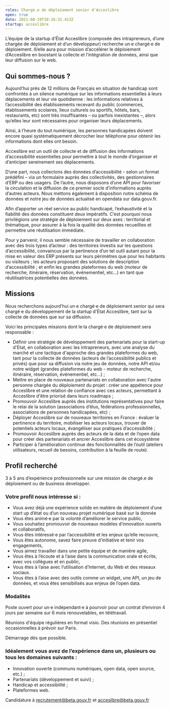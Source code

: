 ```yaml
---
roles: Chargé.e de déploiement senior d'Acceslibre
open: true
date: 2021-08-19T10:16:32.413Z
startup: acceslibre
---
```

<!--StartFragment-->

L’équipe de la startup d'État Acceslibre (composée des intrapreneurs, d’une chargée de déploiement et d’un développeur) recherche un·e chargé·e de déploiement. Il/elle aura pour mission d’accélérer le déploiement d’Acceslibre en boostant la collecte et l’intégration de données, ainsi que leur diffusion sur le web.

## Qui sommes-nous ?

Aujourd’hui près de 12 millions de Français en situation de handicap sont confrontés à un silence numérique sur les informations essentielles à leurs déplacements et leur vie quotidienne : les informations relatives à l’accessibilité des établissements recevant du public (commerces, établissements scolaires, lieux culturels ou sportifs, hôtels, bars, restaurants, etc) sont très insuffisantes – ou parfois inexistantes –, alors qu’elles leur sont nécessaires pour organiser leurs déplacements.

Ainsi, à l’heure du tout numérique, les personnes handicapées doivent encore quasi systématiquement décrocher leur téléphone pour obtenir les informations dont elles ont besoin.

Acceslibre est un outil de collecte et de diffusion des informations d’accessibilité essentielles pour permettre à tout le monde d’organiser et d’anticiper sereinement ses déplacements.

D’une part, nous collectons des données d’accessibilité - selon un format prédéfini – via un formulaire auprès des collectivités, des gestionnaires d’ERP ou des usagers. De l’autre, nous disposons d’une API pour favoriser la circulation et la diffusion de ce premier socle d’informations auprès d’autres acteurs. Nous mettons également à disposition notre schéma de données et notre jeu de données actualisé en opendata sur data.gouv.fr.

Afin d’apporter un réel service au public handicapé, l’exhaustivité et la fiabilité des données constituent deux impératifs. C’est pourquoi nous privilégions une stratégie de déploiement sur deux axes : territorial et thématique, pour assurer à la fois la qualité des données recueillies et permettre une réutilisation immédiate.

Pour y parvenir, il nous semble nécessaire de travailler en collaboration avec des trois types d’acteur : des territoires investis sur les questions d’accessibilité, convaincus par la pertinence d’un tel outil autant pour la mise en valeur des ERP présents sur leurs périmètres que pour les habitants ou visiteurs ; les acteurs proposant des solutions de description d’accessibilité ; et enfin les grandes plateformes du web (moteur de recherche, itinéraire, réservation, événementiel, etc…) en tant que réutilisatrices potentielles des données.

## Missions

Nous recherchons aujourd’hui un·e chargé·e de déploiement senior qui sera chargé·e du développement de la startup d'État Acceslibre, tant sur la collecte de données que sur sa diffusion.

Voici les principales missions dont le·la chargé·e de déploiement sera responsable :

* Définir une stratégie de développement des partenariats pour la start-up d'Etat, en collaboration avec les intrapreneurs, avec une analyse du marché et une tactique d'approche des grandes plateformes du web, tant pour la collecte de données (acteurs de l’accessibilité publics et privés) que pour sa diffusion via notre jeu de données, notre API et/ou notre widget (grandes plateformes du web - moteur de recherche, itinéraire, réservation, événementiel, etc…) ;
* Mettre en place de nouveaux partenariats en collaboration avec l'autre personne chargée du déploiement du projet : créer une appétence pour Acceslibre et une relation de confiance avec ces acteurs, permettant à Acceslibre d'être priorisé dans leurs roadmaps ; 
* Promouvoir Acceslibre auprès des institutions représentatives pour faire le relai de la solution (associations d’élus, fédérations professionnelles, associations de personnes handicapées, etc) ;
* Déployer Acceslibre sur de nouveaux territoires en France : évaluer la pertinence du territoire, mobiliser les acteurs locaux, trouver de potentiels acteurs locaux, évangéliser aux pratiques d’accessibilité ;
* Promouvoir Acceslibre auprès des acteurs de la data et de l’open data pour créer des partenariats et ancrer Acceslibre dans cet écosystème
* Participer à l’amélioration continue des fonctionnalités de l’outil (ateliers utilisateurs, recueil de besoins, contribution à la feuille de route).

## Profil recherché

3 à 5 ans d’expérience professionnelle sur une mission de chargé.e de déploiement ou de business developper.

### Votre profil nous intéresse si :

* Vous avez déjà une expérience solide en matière de déploiement d’une start up d’état ou d’un nouveau projet numérique basé sur la donnée
* Vous êtes animé·e par la volonté d’améliorer le service public,
* Vous souhaitez promouvoir de nouveaux modèles d’innovation ouverts et collaboratifs,
* Vous êtes intéressé·e par l’accessibilité et les enjeux qu’elle recouvre,
* Vous êtes autonome, savez faire preuve d’initiative et tenir vos engagements,
* Vous aimez travailler dans une petite équipe et de manière agile,
* Vous êtes à l’écoute et à l’aise dans la communication orale et écrite, avec vos collègues et en public,
* Vous êtes à l’aise avec l’utilisation d’Internet, du Web et des réseaux sociaux.
* Vous êtes à l’aise avec des outils comme un widget, une API, un jeu de données, et vous êtes sensibilisés aux enjeux de l’open data.

### Modalités

Poste ouvert pour un·e indépendant·e à pourvoir pour un contrat d’environ 4 jours par semaine sur 6 mois renouvelables, en télétravail.

Réunions d'équipe régulières en format visio. Des réunions en présentiel occasionnelles à prévoir sur Paris.

Démarrage dès que possible.

### Idéalement vous avez de l’expérience dans un, plusieurs ou tous les domaines suivants :

* Innovation ouverte (communs numériques, open data, open source, etc.) ;
* Partenariats (développement et suivi) ;
* Handicap et accessibilité ;
* Plateformes web.

<!--EndFragment-->

Candidature à recrutement@beta.gouv.fr et acceslibre@beta.gouv.fr
